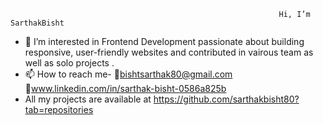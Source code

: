                                                                 Hi, I’m SarthakBisht
- 👀 I’m interested in Frontend Development passionate about building responsive, user-friendly websites and contributed in vairous team as well as solo  projects .
- 📫 How to reach me- 📩bishtsarthak80@gmail.com  🔗www.linkedin.com/in/sarthak-bisht-0586a825b
- All my projects are available at https://github.com/sarthakbisht80?tab=repositories


<!---
sarthakbisht80/sarthakbisht80 is a ✨ special ✨ repository because its `README.md` (this file) appears on your GitHub profile.
You can click the Preview link to take a look at your changes.
--->
